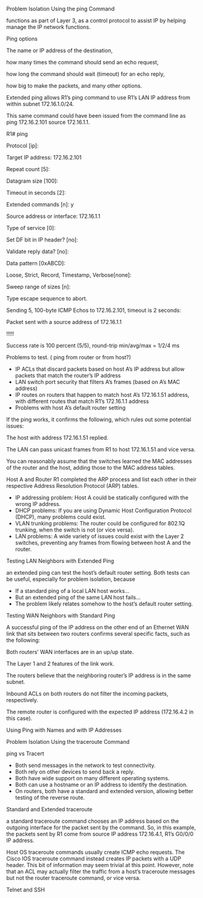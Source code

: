 Problem Isolation Using the ping Command

functions as part of Layer 3, as a control protocol to assist IP by helping manage the IP network functions.

Ping options

The name or IP address of the destination,

how many times the command should send an echo request,

how long the command should wait (timeout) for an echo reply,

how big to make the packets, and many other options.

Extended ping allows R1’s ping command to use R1’s LAN IP address from within subnet 172.16.1.0/24.


This same command could have been issued from the command line as ping 172.16.2.101 source 172.16.1.1.

R1# ping

Protocol [ip]:

Target IP address: 172.16.2.101

Repeat count [5]:

Datagram size [100]:

Timeout in seconds [2]:

Extended commands [n]: y

Source address or interface: 172.16.1.1

Type of service [0]:

Set DF bit in IP header? [no]:

Validate reply data? [no]:

Data pattern [0xABCD]:

Loose, Strict, Record, Timestamp, Verbose[none]:

Sweep range of sizes [n]:

Type escape sequence to abort.

Sending 5, 100-byte ICMP Echos to 172.16.2.101, timeout is 2 seconds:

Packet sent with a source address of 172.16.1.1

!!!!!

Success rate is 100 percent (5/5), round-trip min/avg/max = 1/2/4 ms

Problems to test. ( ping from router or from host?)

-   IP ACLs that discard packets based on host A’s IP address but allow packets that match the router’s IP address
-   LAN switch port security that filters A’s frames (based on A’s MAC address)
-   IP routes on routers that happen to match host A’s 172.16.1.51 address, with different routes that match R1’s 172.16.1.1 address
-   Problems with host A’s default router setting

If the ping works, it confirms the following, which rules out some potential issues:

The host with address 172.16.1.51 replied.

The LAN can pass unicast frames from R1 to host 172.16.1.51 and vice versa.

You can reasonably assume that the switches learned the MAC addresses of the router and the host, adding those to the MAC address tables.

Host A and Router R1 completed the ARP process and list each other in their respective Address Resolution Protocol (ARP) tables.

-   IP addressing problem: Host A could be statically configured with the wrong IP address.
-   DHCP problems: If you are using Dynamic Host Configuration Protocol (DHCP), many problems could exist. 
-   VLAN trunking problems: The router could be configured for 802.1Q trunking, when the switch is not (or vice versa).
-   LAN problems: A wide variety of issues could exist with the Layer 2 switches, preventing any frames from flowing between host A and the router.

Testing LAN Neighbors with Extended Ping

an extended ping can test the host’s default router setting. Both tests can be useful, especially for problem isolation, because

-   If a standard ping of a local LAN host works…
-   But an extended ping of the same LAN host fails…
-   The problem likely relates somehow to the host’s default router setting.

Testing WAN Neighbors with Standard Ping


A successful ping of the IP address on the other end of an Ethernet WAN link that sits between two routers confirms several specific facts, such as the following:

Both routers’ WAN interfaces are in an up/up state.

The Layer 1 and 2 features of the link work.

The routers believe that the neighboring router’s IP address is in the same subnet.

Inbound ACLs on both routers do not filter the incoming packets, respectively.

The remote router is configured with the expected IP address (172.16.4.2 in this case).

Using Ping with Names and with IP Addresses


Problem Isolation Using the traceroute Command

ping vs Tracert

-   Both send messages in the network to test connectivity.
-   Both rely on other devices to send back a reply.
-   Both have wide support on many different operating systems.
-   Both can use a hostname or an IP address to identify the destination.
-   On routers, both have a standard and extended version, allowing better testing of the reverse route.

Standard and Extended traceroute

a standard traceroute command chooses an IP address based on the outgoing interface for the packet sent by the command. So, in this example, the packets sent by R1 come from source IP address 172.16.4.1, R1’s G0/0/0 IP address.


Host OS traceroute commands usually create ICMP echo requests. The Cisco IOS traceroute command instead creates IP packets with a UDP header. This bit of information may seem trivial at this point. However, note that an ACL may actually filter the traffic from a host’s traceroute messages but not the router traceroute command, or vice versa.

Telnet and SSH

